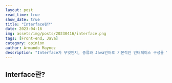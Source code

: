 ```yaml
---
layout: post
read_time: true
show_date: true
title: "Interface란?"
date: 2023-04-16
img: assets/img/posts/20230416/interface.png
tags: [Front-end, Java]
category: opinion
author: Armando Maynez
description: "Interface가 무엇인지, 종류와 Java언어로 기본적인 인터페이스 구성을 알아보자"
---
```


<h2>Interface란?</h2>
